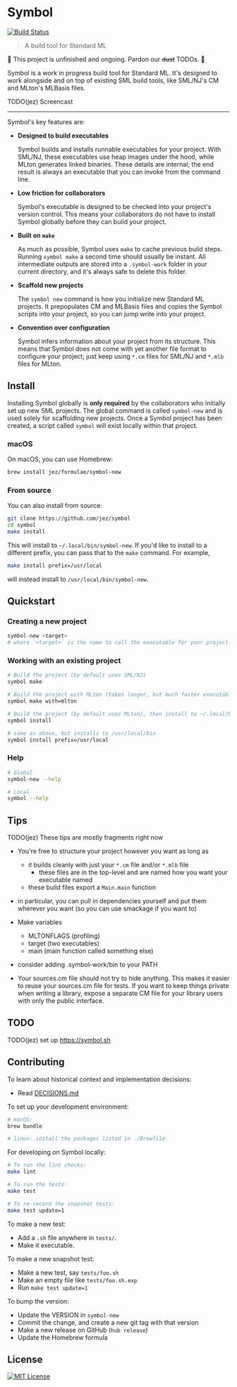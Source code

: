 # Symbol

[![Build Status](https://travis-ci.org/jez/symbol.svg?branch=master)](https://travis-ci.org/jez/symbol)

> A build tool for Standard ML

🚧 This project is unfinished and ongoing. Pardon our ~~dust~~ TODOs. 🚧

Symbol is a work in progress build tool for Standard ML. It's designed to work
alongside and on top of existing SML build tools, like SML/NJ's CM and MLton's
MLBasis files.

TODO(jez) Screencast

- - -

Symbol's key features are:

- **Designed to build executables**

  Symbol builds and installs runnable executables for your project. With SML/NJ,
  these executables use heap images under the hood, while MLton generates linked
  binaries. These details are internal; the end result is always an executable
  that you can invoke from the command line.

- **Low friction for collaborators**

  Symbol's executable is designed to be checked into your project's version
  control. This means your collaborators do not have to install Symbol globally
  before they can build your project.

- **Built on `make`**

  As much as possible, Symbol uses `make` to cache previous build steps. Running
  `symbol make` a second time should usually be instant. All intermediate
  outputs are stored into a `.symbol-work` folder in your current directory, and
  it's always safe to delete this folder.

- **Scaffold new projects**

  The `symbol new` command is how you initialize new Standard ML projects. It
  prepopulates CM and MLBasis files and copies the Symbol scripts into your
  project, so you can jump write into your project.

- **Convention over configuration**

  Symbol infers information about your project from its structure. This means
  that Symbol does not come with yet another file format to configure your
  project; just keep using `*.cm` files for SML/NJ and `*.mlb` files for MLton.

## Install

Installing Symbol globally is **only required** by the collaborators who
initially set up new SML projects. The global command is called `symbol-new` and
is used solely for scaffolding new projects. Once a Symbol project has been
created, a script called `symbol` will exist locally within that project.

### macOS

On macOS, you can use Homebrew:

```bash
brew install jez/formulae/symbol-new
```

### From source

You can also install from source:

```bash
git clone https://github.com/jez/symbol
cd symbol
make install
```

This will install to `~/.local/bin/symbol-new`. If you'd like to install to
a different prefix, you can pass that to the `make` command. For example,

```bash
make install prefix=/usr/local
```

will instead install to `/usr/local/bin/symbol-new`.


## Quickstart

### Creating a new project

```bash
symbol-new <target>
# where `<target>` is the name to call the executable for your project.
```

### Working with an existing project

```bash
# Build the project (by default uses SML/NJ)
symbol make

# Build the project with MLton (takes longer, but much faster executable)
symbol make with=mlton

# Build the project (by default uses MLton), then install to ~/.local/bin
symbol install

# same as above, but installs to /usr/local/bin
symbol install prefix=/usr/local
```

### Help

```bash
# Global
symbol-new --help

# Local
symbol --help
```


## Tips

TODO(jez) These tips are mostly fragments right now

- You're free to structure your project however you want as long as
  - it builds cleanly with just your `*.cm` file and/or `*.mlb` file
    - these files are in the top-level and are named how you want your
      executable named
  - these build files export a `Main.main` function
- in particular, you can pull in dependencies yourself and put them wherever you
  want (so you can use smackage if you want to)

- Make variables
  - MLTONFLAGS (profiling)
  - target (two executables)
  - main (main function called something else)

- consider adding .symbol-work/bin to your PATH

- Your sources.cm file should not try to hide anything.
  This makes it easier to reuse your sources.cm file for tests.
  If you want to keep things private when writing a library, expose a separate
  CM file for your library users with only the public interface.

## TODO

TODO(jez) set up https://symbol.sh


## Contributing

To learn about historical context and implementation decisions:

- Read [DECISIONS.md](DECISIONS.md)

To set up your development environment:
```bash
# macOS:
brew bundle

# linux: install the packages listed in ./Brewfile
```

For developing on Symbol locally:

```bash
# To run the lint checks:
make lint

# To run the tests:
make test

# To re-record the snapshot tests:
make test update=1
```

To make a new test:

- Add a `.sh` file anywhere in `tests/`.
- Make it executable.

To make a new snapshot test:

- Make a new test, say `tests/foo.sh`
- Make an empty file like `tests/foo.sh.exp`
- Run `make test update=1`

To bump the version:

- Update the VERSION in `symbol-new`
- Commit the change, and create a new git tag with that version
- Make a new release on GitHub (`hub release`)
- Update the Homebrew formula


## License

[![MIT License](https://img.shields.io/badge/license-MIT-blue.svg)](https://jez.io/MIT-LICENSE.txt)

